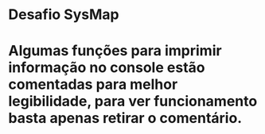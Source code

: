 # Desafio SysMap

# Algumas funções para imprimir informação no console estão comentadas para melhor legibilidade, para ver funcionamento basta apenas retirar o comentário.